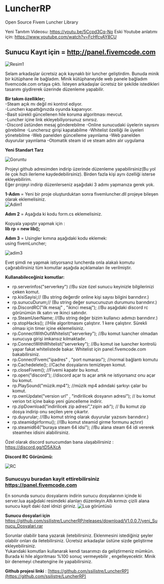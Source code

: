 

# LuncherRP
Open Source Fivem Luncher Library


Yeni Tanıtım Videosu: https://youtu.be/5Ccpd3Cq-No
Eski Youtube anlatımı için: https://www.youtube.com/watch?v=FcHfcvAY8CU

## Sunucu Kayıt için = http://panel.fivemcode.com
![Resim1](https://i.hizliresim.com/7091fF.png)

  
Selam arkadaşlar ücretsiz açık kaynaklı bir luncher geliştirdim. Bunuda minik bir kütüphane ile bağladım.  Minik kütüphaneyide web panele bağladım fivemcode.com ortaya çıktı.
İsteyen arkadaşlar ücretsiz bir şekilde istedikleri tasarımı giydirerek üzerinde düzenleme yapabilir.  
  
**Bir takım özellikler;**  
-Steam açık mı değil mi kontrol ediyor.  
-Luncherı kapattığınızda oyunda kapanıyor.  
-Basit sürekli güncellenen hile koruma algoritması mevcut.  
-Luncher içine link ekleyebiliyorsunuz sınırsız.  
-Discord üstünden mesaj gönderebilme
-Online sunucudaki üyelerin sayısını görebilme
-Lunchersız girişi kapatabilme
-Whitelist özelliği ile üyeleri yönetebilme
-Web panelden güncelleme yayınlama
-Web panelden duyurular yayınlama
-Otomatik steam id ve steam adını alır uygulama

**Yeni Standart Tarz**


![Goruntu](https://i.hizliresim.com/qZ4b71.png)
  
  
Projeyi github adresimden indirip üzerinde düzenleme yapabilirsiniz(Bu yol ile çok hızlı ilerleme kaydedebilirsiniz). Birden fazla kişi aynı özelliği isterse ekleyebilirim.  
Eğer projeyi indirip düzenlerseniz aşağıdaki 3 adımı yapmanıza gerek yok.  
  
**1-Adım** = Yeni bir proje oluşturduktan sonra fivemluncher.dll projeye bileşen olarak eklemelisiniz.  
   ![Adim1](https://s6.gifyu.com/images/adim1.gif)
  
**Adım 2** = Aşağıda ki kodu form.cs eklemelisiniz.  
  
Kopyala yapıştır yapmak için :  
**lib rp = new lib();**  
  
**Adım 3** = Usingler kımına aşağıdaki kodu eklemek:  
using fivemLuncher;  

![adim3](https://i.hizliresim.com/phPeH1.png)

  
  
Evet şimdi ne yapmak istiyorsanız luncherda onla alakalı komutu çağırabilirsiniz tüm komutlar aşağıda açıklamaları ile verilmiştir.  
  
**Kullanabileceğiniz komutlar:**  

 - rp.serverinfos("serverkey") //Bu size özel sunucu keyinizle bilgilerinizi çeken komut.
 - rp.kisiSayisi;// (Bu string değerdir online kişi sayısı bilgini barındırır.)
 - rp.sunucuDurum;// (Bu string değer sunucunuzun durumunu barındırır.)
 - rp.DiscordRC("ilk mesaj" , "ikinci mesaj"); //Bu aşağıdaki discord rc görünümün ilk satırı ve ikinci satırıdır.
 - rp.SteamUserName; //(Bu string değer bizim kullanıcı adımızı barındırır.)
 - rp.stopHacks(); //Hile algoritmasını çalıştırır. 1 kere çalıştırır. Sürekli olması için timer içine eklemelisiniz.
 - rp.ConnectWithOutWhitelist("serverkey"); //Bu komut luancher olmadan sunucuya girişi imkansız kılmaktadır.
 - rp.ConnectWithWhitelist("serverkey"); //Bu komut ise luancher kontrolü yapar fakat whitelistede bakar. Whitelist için panel.fivemcode.com bakabilirsiniz.
 - rp.ConnectFivem("ipadres" , "port numarası"); //normal bağlantı komutu
 - rp.Cachedelete(); //Cache dosyalarını temizleyen komut.
 - rp.closeFivem();  //Fivemi kapatır bu komut.
 - rp.open("discord"); //discord açar ts açar artık ne istiyorsanız onu açar bu komut.
 - rp.PlaySound("müzik.mp4"); //müzik mp4 adındaki şarkıyı çalar bu komut.
 - rp.ownUpdate("version url" , "indirilicek dosyanın adresi"); // bu komut verion txt içine bakıp yeni güncelleme indirir.
 - rp.zipDownload("indirilicek zip adresi","zipin adı"); // Bu komut zip dosya indirip onu seçilen yere çıkartır.
 - rp.duyurular; //(Bu komut string olarak duyurular yazısını barındırır.)
 - rp.steamidgirformu(); //(Bu komut steamid girme formunu açtırır)
 - rp.steamid64("buraya steam 64 idsi"); //Bu alana steam 64 idi vererek steamhex idisini alabilirsiniz.
 

 Özel olarak discord sunucumdan bana ulaşabilirsiniz : https://discord.gg/tD5AXcA

**Discord RC Görünümü:**
  
![RC](https://i.hizliresim.com/cioI2L.png)




### Sunucuyu buradan kayit ettirebilirsiniz https://panel.fivemcode.com
 
 En sonunda sunucu dosyalarını indirin sunucu dosyalarının içinde ki server.lua aşağıdaki resimdeki alanları düzenleyin.Altı kırmızı çizili alana sunucu kayit daki özel idnizi giriniz.
 ![Lua görüntüsü](https://i.hizliresim.com/HARCP9.png)
 
 **Sunucu dosyalari için** https://github.com/ssilistre/LuncherRP/releases/download/V1.0.0.7/yeni_Sunucu_Dosyalari.rar

Sorunlar olabilir bana yazarak iletebilirsiniz. Eklenmesini istediğiniz şeyler olabilir onları da iletebilirsiniz. Ücretsiz arkadaşlar üstüne sizde geliştirme ekleyebilirsiniz.  
Yukarıdaki komutları kullanarak kendi tasarımızı da geliştirmeniz mümkün. Burada ki hile algoritması %100 sonuç vermeyebilir , engelleyecektir. Minik bir denemeyi cheatengine ile yapabilirsiniz.  
  
**Github projesi linki** : [https://github.com/ssilistre/LuncherRP](https://github.com/ssilistre/LuncherRP)
